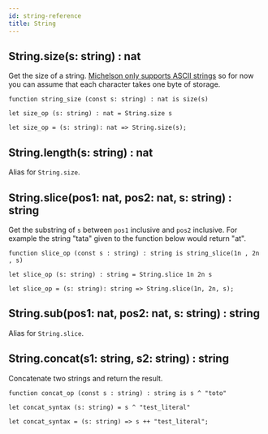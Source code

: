 ```yaml
---
id: string-reference
title: String
---
```


## String.size(s: string) : nat

Get the size of a string. [Michelson only supports ASCII strings](http://tezos.gitlab.io/whitedoc/michelson.html#constants) 
so for now you can assume that each character takes one byte of storage.

<!--DOCUSAURUS_CODE_TABS-->

<!--PascaLIGO-->
```pascaligo
function string_size (const s: string) : nat is size(s)
```

<!--CameLIGO-->
```cameligo
let size_op (s: string) : nat = String.size s
```

<!--ReasonLIGO-->
```reasonligo
let size_op = (s: string): nat => String.size(s);
```

<!--END_DOCUSAURUS_CODE_TABS-->

## String.length(s: string) : nat

Alias for `String.size`.

## String.slice(pos1: nat, pos2: nat, s: string) : string

Get the substring of `s` between `pos1` inclusive and `pos2` inclusive. For example
the string "tata" given to the function below would return "at".

<!--DOCUSAURUS_CODE_TABS-->
<!--PascaLIGO-->
```pascaligo
function slice_op (const s : string) : string is string_slice(1n , 2n , s)
```
<!--CameLIGO-->
```cameligo
let slice_op (s: string) : string = String.slice 1n 2n s
```
<!--ReasonLIGO-->
```reasonligo
let slice_op = (s: string): string => String.slice(1n, 2n, s);
```
<!--END_DOCUSAURUS_CODE_TABS-->

## String.sub(pos1: nat, pos2: nat, s: string) : string

Alias for `String.slice`.

## String.concat(s1: string, s2: string) : string

Concatenate two strings and return the result.

<!--DOCUSAURUS_CODE_TABS-->

<!--PascaLIGO-->
```pascaligo
function concat_op (const s : string) : string is s ^ "toto"
```

<!--CameLIGO-->
```cameligo
let concat_syntax (s: string) = s ^ "test_literal"
```

<!--ReasonLIGO-->
```reasonligo
let concat_syntax = (s: string) => s ++ "test_literal";
```

<!--END_DOCUSAURUS_CODE_TABS-->
